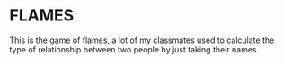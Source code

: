 # FLAMES
This is the game of flames, a lot of my classmates used to calculate the type of relationship between two people by just taking their names. 
